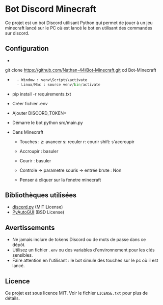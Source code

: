# Bot Discord Minecraft

Ce projet est un bot Discord utilisant Python qui permet de jouer à un jeu minecraft lancé sur le PC où est lancé le bot en utilisant des commandes sur discord.

## Configuration

- ```bash
git clone https://github.com/Nathan-44/Bot-Minecraft.git
cd Bot-Minecraft

- ```python -m venv venv
    - Window : venv\Scripts\activate
    - Linux/Mac : source venv/bin/activate

- pip install -r requirements.txt

- Créer fichier .env

- Ajouter DISCORD_TOKEN=<TOKEN>

- Démarre le bot python src/main.py

- Dans Minecraft
    - Touches : 
        z: avancer
        s: reculer
        r: courir
        shift: s'accroupir

    - Accroupir : basuler
    - Courir : basuler

    - Controle -> parametre souris -> entrée brute : Non

    - Penser à cliquer sur la fenetre minecraft

## Bibliothèques utilisées

- [discord.py](https://github.com/Rapptz/discord.py) (MIT License)
- [PyAutoGUI](https://github.com/asweigart/pyautogui) (BSD License)

## Avertissements

- Ne jamais inclure de tokens Discord ou de mots de passe dans ce dépôt.
- Utilisez un fichier `.env` ou des variables d'environnement pour les clés sensibles.
- Faire attention en l'utilisant : le bot simule des touches sur le pc où il est lancé.

## Licence

Ce projet est sous licence MIT. Voir le fichier `LICENSE.txt` pour plus de détails.
